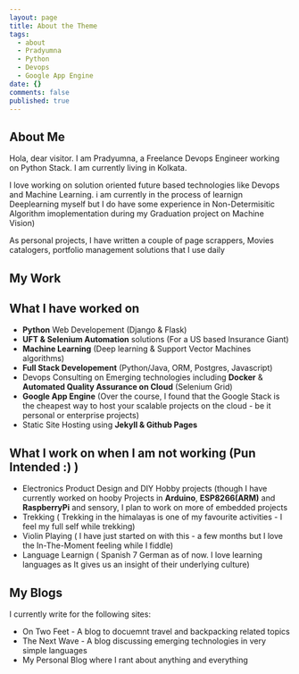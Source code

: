 ```yaml
---
layout: page
title: About the Theme
tags:
  - about
  - Pradyumna
  - Python
  - Devops
  - Google App Engine
date: {}
comments: false
published: true
---
```

    
## About Me
Hola, dear visitor. I am Pradyumna, a Freelance Devops Engineer working on Python Stack. I am currently living in Kolkata. 

I love working on solution oriented future based technologies like Devops and Machine Learning. i am currently in the process of learnign Deeplearning myself but I do have some experience in Non-Determisitic Algorithm imoplementation during my Graduation project on Machine Vision)

As personal projects, I have written a couple of page scrappers, Movies catalogers, portfolio management solutions that I use daily

## My Work

## What I have worked on 
* **Python** Web Developement (Django & Flask)
* **UFT & Selenium Automation** solutions (For a US based Insurance Giant)
* **Machine Learning** (Deep learning & Support Vector Machines algorithms)
* **Full Stack Developement** (Python/Java, ORM, Postgres, Javascript)
* Devops Consulting on Emerging technologies including **Docker** & **Automated Quality Assurance on Cloud** (Selenium Grid)
* **Google App Engine** (Over the course, I found that the Google Stack is the cheapest way to host your scalable projects on the cloud - be it personal or enterprise projects)
* Static Site Hosting using **Jekyll & Github Pages**

## What I work on when I am not working (Pun Intended :) )
* Electronics Product Design and DIY Hobby projects (though I have currently worked on hooby Projects in **Arduino**, **ESP8266(ARM)** and **RaspberryPi** and sensory, I plan to work on more of embedded projects
* Trekking ( Trekking in the himalayas is one of my favourite activities - I feel my full self while trekking)
* Violin Playing ( I have just started on with this - a few months but I love the In-The-Moment feeling while I fiddle)
* Language Learnign ( Spanish 7 German as of now. I love learning languages as It gives us an insight of their underlying culture)

## My Blogs
I currently write for the following sites:
* On Two Feet - A blog to docuemnt travel and backpacking related topics
* The Next Wave - A blog discussing emerging technologies in very simple languages
* My Personal Blog where I rant about anything and everything
